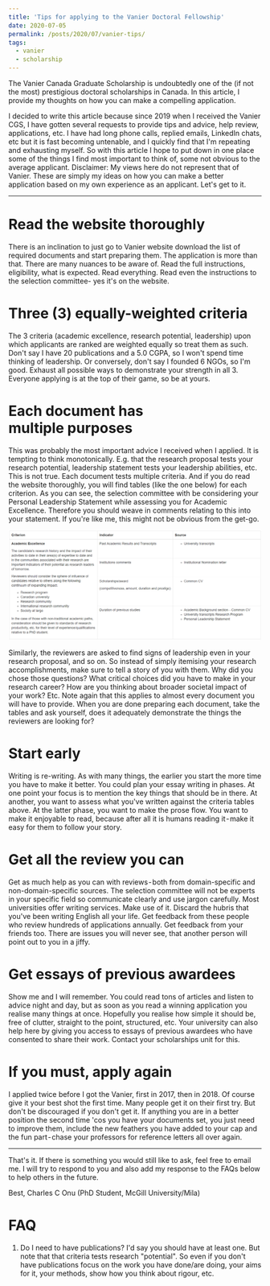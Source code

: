 ```yaml
---
title: 'Tips for applying to the Vanier Doctoral Fellowship'
date: 2020-07-05
permalink: /posts/2020/07/vanier-tips/
tags:
  - vanier
  - scholarship
---
```


The Vanier Canada Graduate Scholarship is undoubtedly one of the (if not the most) prestigious doctoral scholarships in Canada. In this article, I provide my thoughts on how you can make a compelling application.

I decided to write this article because since 2019 when I received the Vanier CGS, I have gotten several requests to provide tips and advice, help review, applications, etc. I have had long phone calls, replied emails, LinkedIn chats, etc but it is fast becoming untenable, and I quickly find that I'm repeating and exhausting myself. So with this article I hope to put down in one place some of the things I find most important to think of, some not obvious to the average applicant.
Disclaimer: My views here do not represent that of Vanier. These are simply my ideas on how you can make a better application based on my own experience as an applicant.
Let's get to it.

------

Read the website thoroughly
======
There is an inclination to just go to Vanier website download the list of required documents and start preparing them. The application is more than that. There are many nuances to be aware of. Read the full instructions, eligibility, what is expected. Read everything. Read even the instructions to the selection  committee- yes it's on the website.

Three (3) equally-weighted criteria
======
The 3 criteria (academic excellence, research potential, leadership) upon which applicants are ranked are weighted equally so treat them as such. Don't say I have 20 publications and a 5.0 CGPA, so I won't spend time thinking of leadership. Or conversely, don't say I founded 6 NGOs, so I'm good. Exhaust all possible ways to demonstrate your strength in all 3. Everyone applying is at the top of their game, so be at yours.

Each document has multiple purposes
======
This was probably the most important advice I received when I applied. It is tempting to think monotonically. E.g. that the research proposal tests your research potential, leadership statement tests your leadership abilities, etc. This is not true. Each document tests multiple criteria. And if you do read the website thoroughly, you will find tables (like the one below) for each criterion. As you can see, the selection committee with be considering your Personal Leadership Statement while assessing you for Academic Excellence. Therefore you should weave in comments relating to this into your statement. If you're like me, this might not be obvious from the get-go.

![Vanier table sample](../images/vanier-table-sample.png)

Similarly, the reviewers are asked to find signs of leadership even in your research proposal, and so on. So instead of simply itemising your research accomplishments, make sure to tell a story of you with them. Why did you chose those questions? What critical choices did you have to make in your research career? How are you thinking about broader societal impact of your work? Etc. Note again that this applies to almost every document you will have to provide. When you are done preparing each document, take the tables and ask yourself, does it adequately demonstrate the things the reviewers are looking for?

Start early
======
Writing is re-writing. As with many things, the earlier you start the more time you have to make it better. You could plan your essay writing in phases. At one point your focus is to mention the key things that should be in there. At another, you want to assess what you've written against the criteria tables above. At the latter phase, you want to make the prose flow. You want to make it enjoyable to read, because after all it is humans reading it - make it easy for them to follow your story.

Get all the review you can
======
Get as much help as you can with reviews - both from domain-specific and non-domain-specific sources. The selection committee will not be experts in your specific field so communicate clearly and use jargon carefully. Most universities offer writing services. Make use of it. Discard the hubris that you've been writing English all your life. Get feedback from these people who review hundreds of applications annually. Get feedback from your friends too. There are issues you will never see, that another person will point out to you in a jiffy.

Get essays of previous awardees
======
Show me and I will remember. You could read tons of articles and listen to advice night and day, but as soon as you read a winning application you realise many things at once. Hopefully you realise how simple it should be, free of clutter, straight to the point, structured, etc. Your university can also help here by giving you access to essays of previous awardees who have consented to share their work. Contact your scholarships unit for this.

If you must, apply again
======
I applied twice before I got the Vanier, first in 2017, then in 2018. Of course give it your best shot the first time. Many people get it on their first try. But don't be discouraged if you don't get it. If anything you are in a better position the second time 'cos you have your documents set, you just need to improve them, include the new feathers you have added to your cap and the fun part - chase your professors for reference letters all over again.

---

That's it. If there is something you would still like to ask, feel free to email me. I will try to respond to you and also add my response to the FAQs below to help others in the future.

Best,
Charles C Onu (PhD Student, McGill University/Mila)


FAQ
======
1. Do I need to have publications?
I'd say you should have at least one. But note that that criteria tests research "potential". So even if you don't have publications focus on the work you have done/are doing, your aims for it, your methods, show how you think about rigour, etc.